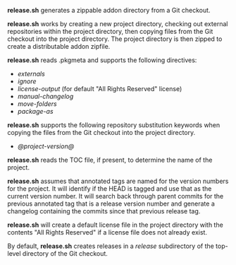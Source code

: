 __release.sh__ generates a zippable addon directory from a Git checkout.

__release.sh__ works by creating a new project directory, checking out external
repositories within the project directory, then copying files from the Git
checkout into the project directory.  The project directory is then zipped to
create a distributable addon zipfile.

__release.sh__ reads .pkgmeta and supports the following directives:

  - *externals*
  - *ignore*
  - *license-output* (for default "All Rights Reserved" license)
  - *manual-changelog*
  - *move-folders*
  - *package-as*

__release.sh__ supports the following repository substitution keywords when
copying the files from the Git checkout into the project directory.

  - *@project-version@*

__release.sh__ reads the TOC file, if present, to determine the name of the
project.

__release.sh__ assumes that annotated tags are named for the version numbers for
the project.  It will identify if the HEAD is tagged and use that as the
current version number.  It will search back through parent commits for the
previous annotated tag that is a release version number and generate a
changelog containing the commits since that previous release tag.

__release.sh__ will create a default license file in the project directory with
the contents "All Rights Reserved" if a license file does not already exist.

By default, __release.sh__ creates releases in a *release* subdirectory of the
top-level directory of the Git checkout.
